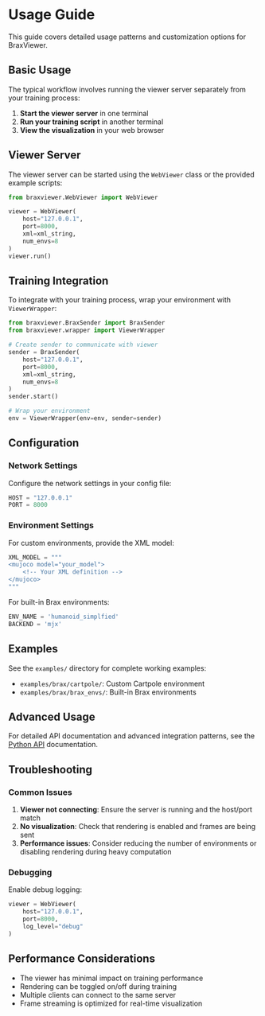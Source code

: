 # Usage Guide

This guide covers detailed usage patterns and customization options for BraxViewer.

## Basic Usage

The typical workflow involves running the viewer server separately from your training process:

1. **Start the viewer server** in one terminal
2. **Run your training script** in another terminal
3. **View the visualization** in your web browser

## Viewer Server

The viewer server can be started using the `WebViewer` class or the provided example scripts:

```python
from braxviewer.WebViewer import WebViewer

viewer = WebViewer(
    host="127.0.0.1",
    port=8000,
    xml=xml_string,
    num_envs=8
)
viewer.run()
```

## Training Integration

To integrate with your training process, wrap your environment with `ViewerWrapper`:

```python
from braxviewer.BraxSender import BraxSender
from braxviewer.wrapper import ViewerWrapper

# Create sender to communicate with viewer
sender = BraxSender(
    host="127.0.0.1",
    port=8000,
    xml=xml_string,
    num_envs=8
)
sender.start()

# Wrap your environment
env = ViewerWrapper(env=env, sender=sender)
```

## Configuration

### Network Settings

Configure the network settings in your config file:

```python
HOST = "127.0.0.1"
PORT = 8000
```

### Environment Settings

For custom environments, provide the XML model:

```python
XML_MODEL = """
<mujoco model="your_model">
    <!-- Your XML definition -->
</mujoco>
"""
```

For built-in Brax environments:

```python
ENV_NAME = 'humanoid_simplfied'
BACKEND = 'mjx'
```

## Examples

See the `examples/` directory for complete working examples:

- `examples/brax/cartpole/`: Custom Cartpole environment
- `examples/brax/brax_envs/`: Built-in Brax environments

## Advanced Usage

For detailed API documentation and advanced integration patterns, see the [Python API](python-api) documentation.

## Troubleshooting

### Common Issues

1. **Viewer not connecting**: Ensure the server is running and the host/port match
2. **No visualization**: Check that rendering is enabled and frames are being sent
3. **Performance issues**: Consider reducing the number of environments or disabling rendering during heavy computation

### Debugging

Enable debug logging:

```python
viewer = WebViewer(
    host="127.0.0.1",
    port=8000,
    log_level="debug"
)
```

## Performance Considerations

- The viewer has minimal impact on training performance
- Rendering can be toggled on/off during training
- Multiple clients can connect to the same server
- Frame streaming is optimized for real-time visualization

